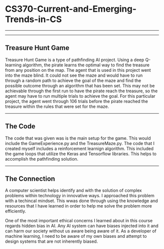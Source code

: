# CS370-Current-and-Emerging-Trends-in-CS
--------------------------------------------------

--------------------------------------------------
Treasure Hunt Game
--------------------------------------------------

Treasure Hunt Game is a type of pathfinding AI project. Using a deep Q-learning algorithm, the pirate learns the optimal way to find the
treasure from any position on the map. The agent that is used in this project went into the maze blind. It could not see the maze and 
would have to run through a random path to achieve the goal of the maze and find the possible outcome through an algorithm that has been 
set. This may not be achievable through the first run to have the pirate reach the treasure, so the agent may have to run multiple trials 
to achieve the goal. For this particular project, the agent went through 106 trials before the pirate reached the treasure within the 
rules that were set for the maze. 

--------------------------------------------------
The Code
--------------------------------------------------

The code that was given was is the main setup for the game. This would include the GameExperience.py and the TreasureMaze.py. 
The code that I created myself includes a reinforcement learnign algorithm. This included the game loops that utilize the Keras and 
Tensorflow libraries. This helps to accomplish the pathfinding solution.

--------------------------------------------------
The Connection
--------------------------------------------------

A computer scientist helps identify and with the solution of complex problems within technology in innovative ways. I approached this 
problem with a techincal mindset. This wwas done through using the knowledge and resources that I have learned in order to help me solve
the problem more efficiently. 

One of the most important ethical concerns I learned about in this course regards hidden bias in AI. Any AI system can have biases 
injected into it and can harm our society without us aware being aware of it. As a developer of machine learning, I need to be aware of 
my own biases and attempt to design systems that are not inherently biased.
